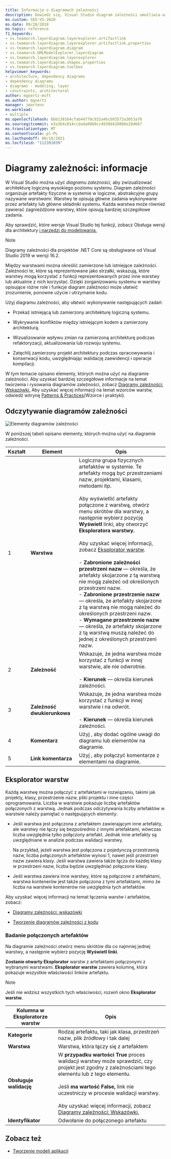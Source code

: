 ```yaml
---
title: Informacje o diagramach zależności
description: Dowiedz się, Visual Studio diagram zależności umożliwia wizualizację architektury logicznej wysokiego poziomu systemu.
ms.custom: SEO-VS-2020
ms.date: 09/28/2018
ms.topic: reference
f1_keywords:
- vs.teamarch.layerdiagram.layerexplorer.artifactlink
- vs.teamarch.layerdiagram.layerexplorer.artifactlink.properties
- vs.teamarch.layerdiagram.diagram
- vs.teamarch.UMLModelExplorer.layerdiagram
- vs.teamarch.layerdiagram.layerexplorer
- vs.teamarch.layerdiagram.shapes.properties
- vs.teamarch.layerdiagram.toolbox
helpviewer_keywords:
- architecture, dependency diagrams
- dependency diagrams
- diagrams - modeling, layer
- constraints, architectural
author: mgoertz-msft
ms.author: mgoertz
manager: jmartens
ms.workload:
- multiple
ms.openlocfilehash: 6bb138164cfab44778c932a4bcb93572a3053a70
ms.sourcegitcommit: e3a364c014ccdada0860cc4930d428808e20d667
ms.translationtype: MT
ms.contentlocale: pl-PL
ms.lasthandoff: 06/19/2021
ms.locfileid: "112391039"
---
```

# <a name="dependency-diagrams-reference"></a>Diagramy zależności: informacje

W Visual Studio można użyć *diagramu zależności,* aby zwizualizować architekturę logiczną wysokiego poziomu systemu. Diagram zależności organizuje artefakty fizyczne w systemie w logiczne, abstrakcyjne grupy nazywane *warstwami*. Warstwy te opisują główne zadania wykonywane przez artefakty lub główne składniki systemu. Każda warstwa może również zawierać zagnieżdżone warstwy, które opisują bardziej szczegółowe zadania.

Aby sprawdzić, które wersje Visual Studio tej funkcji, zobacz Obsługa wersji dla architektury [i narzędzi do modelowania.](../modeling/analyze-and-model-your-architecture.md#VersionSupport)

> [!NOTE]
> Diagramy zależności dla projektów .NET Core są obsługiwane od Visual Studio 2019 w wersji 16.2.

Między warstwami można określić zamierzone lub istniejące zależności. Zależności te, które są reprezentowane jako strzałki, wskazują, które warstwy mogą korzystać z funkcji reprezentowanych przez inne warstwy lub aktualnie z nich korzystać. Dzięki zorganizowaniu systemu w warstwy opisujące różne role i funkcje diagram zależności może ułatwić zrozumienie, ponowne użycie i utrzymanie kodu.

Użyj diagramu zależności, aby ułatwić wykonywanie następujących zadań:

- Przekaż istniejącą lub zamierzony architekturę logiczną systemu.

- Wykrywanie konfliktów między istniejącym kodem a zamierzony architekturą.

- Wizualizowanie wpływu zmian na zamierzoną architekturę podczas refaktoryzacji, aktualizowania lub rozwoju systemu.

- Zatęchlij zamierzony projekt architektury podczas opracowywania i konserwacji kodu, uwzględniając walidację zaewidencji i operacje kompilacji.

W tym temacie opisano elementy, których można użyć na diagramie zależności. Aby uzyskać bardziej szczegółowe informacje na temat tworzenia i rysowania diagramów zależności, zobacz [Diagramy zależności: Wskazówki.](../modeling/layer-diagrams-guidelines.md) Aby uzyskać więcej informacji na temat wzorców warstw, odwiedź witrynę [Patterns & Practices](https://archive.codeplex.com/?p=apparch)(Wzorce i praktyki).

## <a name="reading-dependency-diagrams"></a>Odczytywanie diagramów zależności

![Elementy diagramów zależności](../modeling/media/uml_layerrefreading.png)

W poniższej tabeli opisano elementy, których można użyć na diagramie zależności.

|**Kształt**|**Element**|**Opis**|
|-|-|-|
|1|**Warstwa**|Logiczna grupa fizycznych artefaktów w systemie. Te artefakty mogą być przestrzeniami nazw, projektami, klasami, metodami itp.<br /><br /> Aby wyświetlić artefakty połączone z warstwą, otwórz menu skrótów dla warstwy, a następnie wybierz pozycję **Wyświetl** linki, aby otworzyć **Eksploratora warstwy.**<br /><br /> Aby uzyskać więcej informacji, zobacz [Eksplorator warstw](#Explorer).<br /><br /> -   **Zabronione zależności przestrzeni nazw** — określa, że artefakty skojarzone z tą warstwą nie mogą zależeć od określonych przestrzeni nazw.<br />-   **Zabronione przestrzenie nazw** — określa, że artefakty skojarzone z tą warstwą nie mogą należeć do określonych przestrzeni nazw.<br />-   **Wymagane przestrzenie nazw** — określa, że artefakty skojarzone z tą warstwą muszą należeć do jednej z określonych przestrzeni nazw.|
|2|**Zależność**|Wskazuje, że jedna warstwa może korzystać z funkcji w innej warstwie, ale nie odwrotnie.<br /><br /> -   **Kierunek** — określa kierunek zależności.|
|3|**Zależność dwukierunkowa**|Wskazuje, że jedna warstwa może korzystać z funkcji w innej warstwie i na odwrót.<br /><br /> -   **Kierunek** — określa kierunek zależności.|
|4|**Komentarz**|Użyj , aby dodać ogólne uwagi do diagramu lub elementów na diagramie.|
|5|**Link komentarza**|Użyj , aby połączyć komentarze z elementami na diagramie.|

## <a name="layer-explorer"></a><a name="Explorer"></a> Eksplorator warstw

Każdą warstwę można połączyć z artefaktami w rozwiązaniu, takimi jak projekty, klasy, przestrzenie nazw, pliki projektu i inne części oprogramowania. Liczba w warstwie pokazuje liczbę artefaktów połączonych z warstwą. Jednak podczas odczytywania liczby artefaktów w warstwie należy pamiętać o następujących elementy:

- Jeśli warstwa jest połączona z artefaktem zawierającym inne artefakty, ale warstwy nie łączy się bezpośrednio z innymi artefaktami, wówczas liczba uwzględnia tylko połączony artefakt. Jednak inne artefakty są uwzględniane w analizie podczas walidacji warstwy.

     Na przykład, jeżeli warstwa jest połączona z pojedynczą przestrzenią nazw, liczba połączonych artefaktów wynosi 1, nawet jeśli przestrzeń nazw zawiera klasy. Jeśli warstwa zawiera także łącza do każdej klasy w przestrzeni nazw, liczba będzie uwzględniać połączone klasy.

- Jeśli warstwa zawiera inne warstwy, które są połączone z artefaktami, warstwa kontenerów jest także połączona z tymi artefaktami, mimo że liczba na warstwie kontenerów nie uwzględnia tych artefaktów.

Aby uzyskać więcej informacji na temat łączenia warstw i artefaktów, zobacz:

- [Diagramy zależności: wskazówki](../modeling/layer-diagrams-guidelines.md)

- [Tworzenie diagramów zależności z kodu](../modeling/create-layer-diagrams-from-your-code.md)

### <a name="examine-the-linked-artifacts"></a>Badanie połączonych artefaktów

Na diagramie zależności otwórz menu skrótów dla co najmniej jednej warstwy, a następnie wybierz pozycję **Wyświetl linki**.

**Zostanie otwarty Eksplorator** warstw z artefaktami połączonymi z wybranymi warstwami. **Eksplorator warstw** zawiera kolumnę, która pokazuje wszystkie właściwości linków artefaktu.

> [!NOTE]
> Jeśli nie widzisz wszystkich tych właściwości, rozwiń okno **Eksplorator warstw.**

|**Kolumna w Eksploratorze warstw**|**Opis**|
|-|-|
|**Kategorie**|Rodzaj artefaktu, taki jak klasa, przestrzeń nazw, plik źródłowy i tak dalej|
|**Warstwa**|Warstwa, która łączy się z artefaktem|
|**Obsługuje walidację**|W **przypadku wartości True** proces walidacji warstwy może sprawdzić, czy projekt jest zgodny z zależnościami tego elementu lub z tego elementu.<br /><br /> Jeśli **ma wartość False,** link nie uczestniczy w procesie walidacji warstwy.<br /><br /> Aby uzyskać więcej informacji, zobacz [Diagramy zależności: Wskazówki.](../modeling/layer-diagrams-guidelines.md)|
|**Identyfikator**|Odwołanie do połączonego artefaktu|

## <a name="see-also"></a>Zobacz też

- [Tworzenie modeli aplikacji](../modeling/create-models-for-your-app.md)
